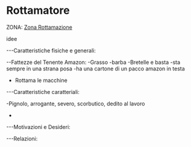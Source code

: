 # Rottamatore



ZONA: [Zona Rottamazione](../Zone/Zona%20Rottamazione.md)



idee 



---Caratteristiche fisiche e generali:

--Fattezze del Tenente Amazon:
-Grasso
-barba
-Bretelle e basta
-sta sempre in una strana posa
-ha una cartone di un pacco amazon in testa

- Rottama le macchine



---Caratteristiche caratteriali:

-Pignolo, arrogante, severo, scorbutico, dedito al lavoro

-




---Motivazioni e Desideri:



---Relazioni:




